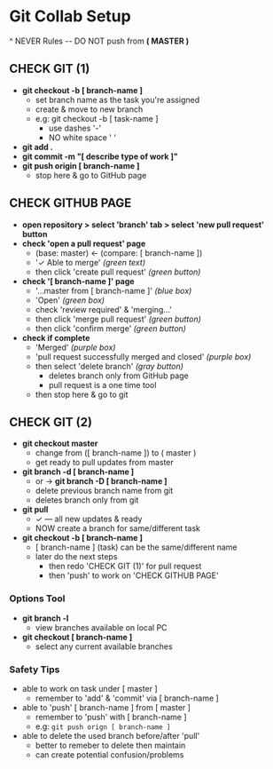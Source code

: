 # Git Collab Setup

^ NEVER Rules -- DO NOT push from **( MASTER )**

## CHECK GIT (1)

- **git checkout -b [ branch-name ]**
    - set branch name as the task you're assigned
    - create & move to new branch
    - e.g: git checkout -b [ task-name ]
        - use dashes '-'
        - NO white space ' '
- **git add .**
- **git commit -m "[ describe type of work ]"**
- **git push origin [ branch-name ]**
    - stop here & go to GitHub page


## CHECK GITHUB PAGE

- **open repository > select 'branch' tab > select 'new pull request' button**
- **check 'open a pull request' page**
	- (base: master) ← (compare: [ branch-name ])
	- '✓ Able to merge' _(green text)_
	- then click 'create pull request' _(green button)_
- **check '[ branch-name ]' page**
	- '...master from [ branch-name ]' _(blue box)_
	- 'Open' _(green box)_
	- check 'review required' & 'merging...'
	- then click 'merge pull request' _(green button)_
	- then click 'confirm merge' _(green button)_
- **check if complete**
	- 'Merged' _(purple box)_
	- 'pull request successfully merged and closed' _(purple box)_
	- then select 'delete branch' _(gray button)_
		- deletes branch only from GitHub page
		- pull request is a one time tool
    - then stop here & go to git


## CHECK GIT (2)

- **git checkout master**
    - change from ([ branch-name ]) to ( master )
    - get ready to pull updates from master
- **git branch -d [ branch-name ]**
    - or → **git branch -D [ branch-name ]**
    - delete previous branch name from git
    - deletes branch only from git
- **git pull**
    - ✓ — all new updates & ready
    - NOW create a branch for same/different task
- **git checkout -b [ branch-name ]**
    - [ branch-name ] (task) can be the same/different name
    - later do the next steps
        - then redo 'CHECK GIT (1)' for pull request
        - then 'push' to work on 'CHECK GITHUB PAGE'



### Options Tool
- **git branch -l**
    - view branches available on local PC
- **git checkout [ branch-name ]**
    - select any current available branches

### Safety Tips
- able to work on task under [ master ]
    - remember to 'add' & 'commit' via [ branch-name ]
- able to 'push' [ branch-name ] from [ master ]
    - remember to 'push' with [ branch-name ]
    - e.g: `git push orign [ branch-name ]`
- able to delete the used branch before/after 'pull'
    - better to remeber to delete then maintain
    - can create potential confusion/problems